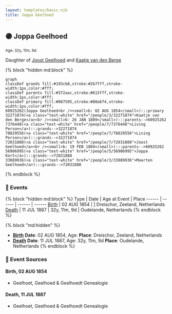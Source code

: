 ```yaml
---
layout: templates/basic.njk
title: Joppa Geelhoed
---
```

## 🟣 Joppa Geelhoed
<small>Age: 32y, 11m, 9d</small>

Daughter of [Joost Geelhoed](/people/7/72031888) and [Kaatje van den Berge](/people/3/32271874)

{% block "hidden md:block" %}
```mermaid
graph
classDef grands fill:#193cb8,stroke:#2b7fff,stroke-width:1px,color:#fff;
classDef parents fill:#372aac,stroke:#615fff,stroke-width:1px,color:#fff;
classDef primary fill:#007595,stroke:#00a6f4,stroke-width:1px,color:#fff;
60925262(Joppa Geelhoed<br /><small>b: 02 AUG 1854</small>):::primary
32271874(<a class="text-white" href="/people/3/32271874">Kaatje van den Berge</a><br /><small>b: 26 JAN 1809</small>):::parents-->60925262
7376448(<a class="text-white" href="/people/7/7376448">Living Person</a>):::grands-->32271874
78829556(<a class="text-white" href="/people/7/78829556">Living Person</a>):::grands-->32271874
72031888(<a class="text-white" href="/people/7/72031888">Joost Geelhoed</a><br /><small>b: 19 FEB 1804</small>):::parents-->60925262
56906995(<a class="text-white" href="/people/5/56906995">Joppa Kort</a>):::grands-->72031888
33889936(<a class="text-white" href="/people/3/33889936">Maarten Geelhoed</a>):::grands-->72031888
```
{% endblock %}

### 📆 Events

{% block "hidden md:block" %}
Type | Date | Age at Event | Place
------ | ------ | ------ | ------
[Birth](#event-event-2) | 02 AUG 1854 |  | Dreischor, Zeeland, Netherlands
[Death](#event-event-3) | 11 JUL 1887 | 32y, 11m, 9d | Oudelande, Netherlands
{% endblock %}

{% block "md:hidden" %}
- **[Birth](#event-event-2)**
**Date**: 02 AUG 1854, Age:
**Place**: Dreischor, Zeeland, Netherlands
- **[Death](#event-event-3)**
**Date**: 11 JUL 1887, Age: 32y, 11m, 9d
**Place**: Oudelande, Netherlands
{% endblock %}

### 📰 Event Sources

#### <a id="event-event-2"></a> Birth, 02 AUG 1854
* Geelhoet, Geelhoed & Geelhoedt Genealogie

#### <a id="event-event-3"></a> Death, 11 JUL 1887
* Geelhoet, Geelhoed & Geelhoedt Genealogie